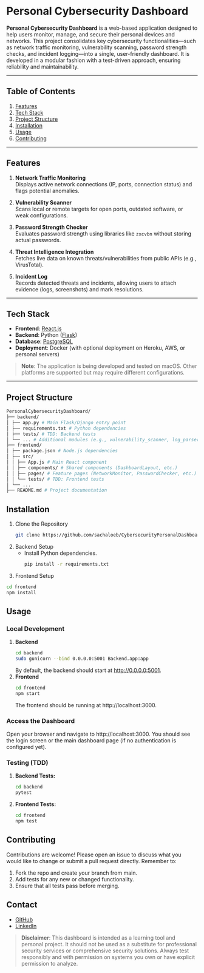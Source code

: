 # Personal Cybersecurity Dashboard

**Personal Cybersecurity Dashboard** is a web-based application designed to help users monitor, manage, and secure their personal devices and networks. This project consolidates key cybersecurity functionalities—such as network traffic monitoring, vulnerability scanning, password strength checks, and incident logging—into a single, user-friendly dashboard. It is developed in a modular fashion with a test-driven approach, ensuring reliability and maintainability.

---

## Table of Contents
1. [Features](#features)
2. [Tech Stack](#tech-stack)
3. [Project Structure](#project-structure)
4. [Installation](#installation)
5. [Usage](#usage)
6. [Contributing](#contributing)

---

## Features

1. **Network Traffic Monitoring**  
   Displays active network connections (IP, ports, connection status) and flags potential anomalies.

2. **Vulnerability Scanner**  
   Scans local or remote targets for open ports, outdated software, or weak configurations.

3. **Password Strength Checker**  
   Evaluates password strength using libraries like `zxcvbn` without storing actual passwords.

4. **Threat Intelligence Integration**  
   Fetches live data on known threats/vulnerabilities from public APIs (e.g., VirusTotal).

5. **Incident Log**  
   Records detected threats and incidents, allowing users to attach evidence (logs, screenshots) and mark resolutions.

---

## Tech Stack

- **Frontend**: [React.js](https://reactjs.org/)  
- **Backend**: Python ([Flask](https://flask.palletsprojects.com/))
- **Database**: [PostgreSQL](https://www.postgresql.org/)  
- **Deployment**: Docker (with optional deployment on Heroku, AWS, or personal servers)

> **Note**: The application is being developed and tested on macOS. Other platforms are supported but may require different configurations.

---

## Project Structure

```bash
PersonalCybersecurityDashboard/
├── backend/
│ ├── app.py # Main Flask/Django entry point
│ ├── requirements.txt # Python dependencies
│ ├── tests/ # TDD: Backend tests
│ └── ... # Additional modules (e.g., vulnerability_scanner, log_parser)
├── frontend/
│ ├── package.json # Node.js dependencies
│ ├── src/
│ │ ├── App.js # Main React component
│ │ ├── components/ # Shared components (DashboardLayout, etc.)
│ │ ├── pages/ # Feature pages (NetworkMonitor, PasswordChecker, etc.)
│ │ └── tests/ # TDD: Frontend tests
│ └── ...
├── README.md # Project documentation
```

## Installation
1. Clone the Repository
   ```bash
   git clone https://github.com/sachaloeb/CybersecurityPersonalDashboard.git
   ```
2. Backend Setup
   - Install Python dependencies.
     ```bash
     pip install -r requirements.txt
     ```
3. Frontend Setup
```bash
cd frontend
npm install
```

## Usage

### Local Development

1. **Backend**  
   ```bash
   cd backend
   sudo gunicorn --bind 0.0.0.0:5001 Backend.app:app
   ```
   By default, the backend should start at http://0.0.0.0:5001.
2. **Frontend**
   ```bash
   cd frontend
   npm start
   ```
   The frontend should be running at http://localhost:3000.
### Access the Dashboard
Open your browser and navigate to http://localhost:3000. You should see the login screen or the main dashboard page (if no authentication is configured yet).
### Testing (TDD)
1. **Backend Tests:**
   ```bash
   cd backend
   pytest
   ```
2. **Frontend Tests:**
   ```bash
   cd frontend
   npm test
   ```

## Contributing

Contributions are welcome! Please open an issue to discuss what you would like to change or submit a pull request directly. Remember to:

1. Fork the repo and create your branch from main.
2. Add tests for any new or changed functionality.
3. Ensure that all tests pass before merging.

## Contact

- [GitHub](https://github.com/sachaloeb/)
- [LinkedIn](https://www.linkedin.com/in/sacha-loeb-5365682ba)

> **Disclaimer**: This dashboard is intended as a learning tool and personal project. It should not be used as a substitute for professional security services or comprehensive security solutions. Always test responsibly and with permission on systems you own or have explicit permission to analyze.
